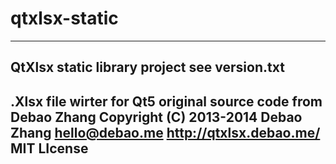 # qtxlsx-static
-------------------------------------------------
 QtXlsx static library project
  see version.txt 
-------------------------------------------------
 .Xlsx file wirter for Qt5
 original source code from Debao Zhang
 Copyright (C) 2013-2014 Debao Zhang <hello@debao.me>
 http://qtxlsx.debao.me/
 MIT LIcense
-------------------------------------------------
